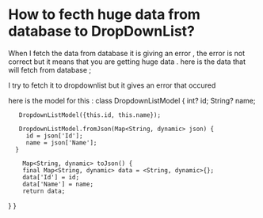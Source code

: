 
# How to fecth huge data from database to DropDownList?

When I fetch the data from database it is giving an error , the error is not correct but it means that you are getting huge data .
here is the data that will fetch from database ;

I try to fetch it to dropdownlist but it gives an error that occured

here is the model for this :
class DropdownListModel {
       int? id;
       String? name;

       DropdownListModel({this.id, this.name});

       DropdownListModel.fromJson(Map<String, dynamic> json) {
         id = json['Id'];
         name = json['Name'];
      }

        Map<String, dynamic> toJson() {
        final Map<String, dynamic> data = <String, dynamic>{};
        data['Id'] = id;
        data['Name'] = name;
        return data;
  }
 }


        